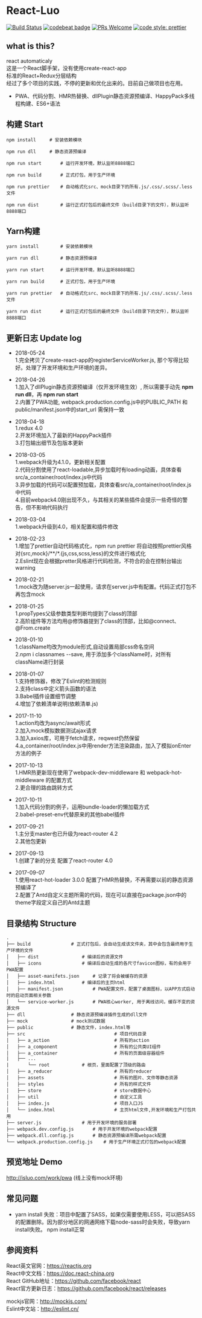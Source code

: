 # React-Luo
[![Build Status](https://travis-ci.org/javaLuo/react-luo.svg?branch=master)](https://travis-ci.org/javaLuo/react-luo)
[![codebeat badge](https://codebeat.co/badges/eb91ca34-7c1b-424f-be1c-a5d79fd3d269)](https://codebeat.co/projects/github-com-javaluo-react-luo-master)
[![PRs Welcome](https://img.shields.io/badge/PRs-welcome-brightgreen.svg)](CONTRIBUTING.md#pull-requests)
[![code style: prettier](https://img.shields.io/badge/code_style-prettier-ff69b4.svg?style=flat-square)](https://github.com/prettier/prettier)

## what is this?
react automaticaly<br/>
这是一个React脚手架，没有使用create-react-app<br/>
标准的React+Redux分层结构<br/>
经过了多个项目的实践，不停的更新和优化出来的。目前自己做项目也在用。

* PWA、代码分割、HMR热替换、dllPlugin静态资源预编译、HappyPack多线程构建、ES6+语法

## 构建 Start

```
npm install		# 安装依赖模块
```

```
npm run dll		# 静态资源预编译
```

```
npm run start		# 运行开发环境，默认监听8888端口
```

```
npm run build		# 正式打包，用于生产环境
```

```
npm run prettier	# 自动格式化src、mock目录下的所有.js/.css/.scss/.less文件
```

```
npm run dist		# 运行正式打包后的最终文件（build目录下的文件），默认监听8888端口
```

## Yarn构建

```
yarn install		# 安装依赖模块
```

```
yarn run dll		# 静态资源预编译
```

```
yarn run start		# 运行开发环境，默认监听8888端口
```

```
yarn run build		# 正式打包，用于生产环境
```

```
yarn run prettier	# 自动格式化src、mock目录下的所有.js/.css/.scss/.less文件
```

```
yarn run dist		# 运行正式打包后的最终文件（build目录下的文件），默认监听8888端口
```

## 更新日志 Update log
* 2018-05-24
	<br/>1.完全拷贝了create-react-app的registerServiceWorker.js, 那个写得比较好。处理了开发环境和生产环境的差异。
* 2018-04-26
	<br/>1.加入了dllPlugin静态资源预编译（仅开发环境生效）, 所以需要手动先 **npm run dll**，再 **npm run start**
	<br/>2.内置了PWA功能, webpack.production.config.js中的PUBLIC_PATH 和 public/manifest.json中的start_url 需保持一致
* 2018-04-18
	<br/>1.redux 4.0
	<br/>2.开发环境加入了最新的HappyPack插件
	<br/>3.打包输出细节及包版本更新
* 2018-03-05
	<br/>1.webpack升级为4.1.0，更新相关配置
	<br/>2.代码分割使用了react-loadable,异步加载时有loading动画，具体查看src/a_container/root/index.js中代码
	<br/>3.异步加载的代码可以配置预加载，具体查看src/a_container/root/index.js中代码
	<br/>4.目前webpack4.0刚出现不久，与其相关的某些插件会提示一些奇怪的警告，但不影响代码执行
* 2018-03-04
	<br/>1.webpack升级到4.0，相关配置和插件修改
* 2018-02-23
    <br/>1.增加了prettier自动代码格式化，npm run prettier 将自动按照prettier风格对{src,mock}/**/*.{js,css,scss,less}的文件进行格式化
    <br/>2.Eslint现在会根据pretter风格进行代码检测，不符合的会在控制台输出warning
* 2018-02-21
	<br/>1.mock改为随server.js一起使用，请求在server.js中有配置。代码正式打包不再包含mock
* 2018-01-25
	<br/>1.propTypes父级参数类型判断均提到了class的顶部
	<br/>2.高阶组件等方法均用@修饰器提到了class的顶部，比如@connect、@From.create
* 2018-01-10
	<br/>1.className均改为module形式,自动设置局部css命名空间
	<br/>2.npm i classnames --save, 用于添加多个className时，对所有className进行封装
* 2018-01-07
	<br/>1.支持修饰器，修改了Eslint的检测规则
	<br/>2.支持class中定义箭头函数的语法
	<br/>3.Babel插件设置细节调整
	<br/>4.增加了依赖清单说明(依赖清单.js)
* 2017-11-10
	<br/>1.action均改为async/await形式
	<br/>2.加入mock模拟数据测试ajax请求
	<br/>3.加入axios库，可用于fetch请求，reqwest仍然保留
	<br/>4.a_container/root/index.js中用render方法渲染路由，加入了模拟onEnter方法的例子
* 2017-10-13
	<br/>1.HMR热更新现在使用了webpack-dev-middleware 和 webpack-hot-middleware 的配置方式
	<br/>2.更合理的路由跳转方式
* 2017-10-11
	<br/>1.加入代码分割的例子，运用bundle-loader的懒加载方式
	<br/>2.babel-preset-env代替原来的其他babel插件
* 2017-09-21
	<br/>1.主分支master也已升级为react-router 4.2
	<br/>2.其他包更新
	
* 2017-09-13
	<br/>1.创建了新的分支 配置了react-router 4.0
	
* 2017-09-07
	<br/>1.使用react-hot-loader 3.0.0 配置了HMR热替换，不再需要以前的静态资源预编译了
	<br/>2.配置了Antd自定义主题所需的代码，现在可以直接在package.json中的theme字段定义自己的Antd主题


## 目录结构 Structure

```
.
├── build				# 正式打包后，会自动生成该文件夹，其中会包含最终用于生产环境的文件
│   ├── dist				# 编译后的资源文件
│   ├── icons				# 编译后自动生成的各尺寸favicon图标，有的会用于PWA配置
│   ├── asset-manifets.json		# 记录了将会被缓存的资源
│   ├── index.html			# 编译后的主页html
│   ├── manifest.json			# PWA配置文件，配置了桌面图标，以APP方式启动时的启动页面相关参数
│   └── service-worker.js		# PWA核心worker, 用于离线访问，缓存不变的资源文件
├── dll					# 静态资源预编译插件生成的dll文件
├── mock				# mock测试数据
├── public				# 静态文件，index.html等
├── src                                 # 项目代码目录
│   ├── a_action                        # 所有的action
│   ├── a_component                     # 所有的公共类UI组件
│   ├── a_container                     # 所有的页面级容器组件
|	├── ...
|   	└── root			# 根页，里面配置了顶级的路由
│   ├── a_reducer                       # 所有的reducer
│   ├── assets                          # 所有的图片、文件等静态资源
│   ├── styles                          # 所有的样式文件
│   ├── store                           # store数据中心
│   ├── util                            # 自定义工具
│   ├── index.js                        # 项目入口JS
│   └── index.html                      # 主页html文件,开发环境和生产打包共用
├── server.js				# 用于开发环境的服务部署
├── webpack.dev.config.js		# 用于开发环境的webpack配置
├── webpack.dll.config.js		# 静态资源预编译所需webpack配置
└── webpack.production.config.js	# 用于生产环境正式打包的webpack配置
```

## 预览地址 Demo

http://isluo.com/work/pwa (线上没有mock环境)

## 常见问题
* yarn install 失败：项目中配置了SASS，如果仅需要使用LESS，可以把SASS的配置删除。因为部分地区的网通网络下载node-sass时会失败，导致yarn install失败。 npm install正常

## 参阅资料
React英文官网：https://reactjs.org <br/>
React中文文档：https://doc.react-china.org <br/>
React GitHub地址：https://github.com/facebook/react <br/>
React官方更新日志：https://github.com/facebook/react/releases <br/>

mockjs官网：http://mockjs.com/ <br/>
Eslint中文站：http://eslint.cn/ <br/>
